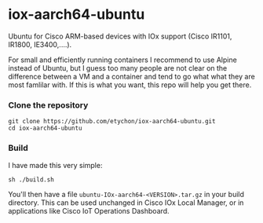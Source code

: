 # iox-aarch64-ubuntu

Ubuntu for Cisco ARM-based devices with IOx support (Cisco IR1101, IR1800, IE3400,....).

For small and efficiently running containers I recommend to use Alpine instead of Ubuntu, but I guess too many people are not clear on the difference between a VM and a container and tend to go what what they are most famlilar with. If this is what you want, this repo will help you get there.

### Clone the repository

```
git clone https://github.com/etychon/iox-aarch64-ubuntu.git
cd iox-aarch64-ubuntu
```

### Build

I have made this very simple: 

```
sh ./build.sh
```

You'll then have a file `ubuntu-IOx-aarch64-<VERSION>.tar.gz` in your build directory. This can be used unchanged in Cisco IOx Local Manager, or in applications like Cisco IoT Operations Dashboard.

